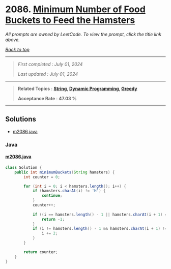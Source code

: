 # 2086. [Minimum Number of Food Buckets to Feed the Hamsters](<https://leetcode.com/problems/minimum-number-of-food-buckets-to-feed-the-hamsters>)

*All prompts are owned by LeetCode. To view the prompt, click the title link above.*

*[Back to top](<../README.md>)*

------

> *First completed : July 01, 2024*
>
> *Last updated : July 01, 2024*

------

> **Related Topics** : **[String](<by_topic/String.md>), [Dynamic Programming](<by_topic/Dynamic Programming.md>), [Greedy](<by_topic/Greedy.md>)**
>
> **Acceptance Rate** : **47.03 %**

------

## Solutions

- [m2086.java](<../my-submissions/m2086.java>)
### Java
#### [m2086.java](<../my-submissions/m2086.java>)
```Java
class Solution {
    public int minimumBuckets(String hamsters) {
        int counter = 0;

        for (int i = 0; i < hamsters.length(); i++) {
            if (hamsters.charAt(i) != 'H') {
                continue;
            }
            counter++;
            
            if ((i == hamsters.length() - 1 || hamsters.charAt(i + 1) == 'H') && (i == 0 || hamsters.charAt(i - 1) == 'H')) {
                return -1;
            }
            if (i != hamsters.length() - 1 && hamsters.charAt(i + 1) != 'H') {
                i += 2;
            }
        }

        return counter;
    }
}
```

